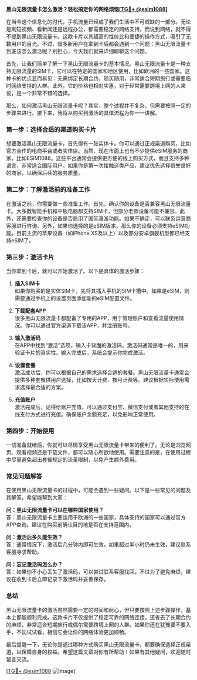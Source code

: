**黑山无限流量卡怎么激活？轻松搞定你的网络烦恼[[TG💪+ @esim1088](https://t.me/s/esim1088)]**

在当今这个信息化的时代，手机流量已经成了我们生活中不可或缺的一部分。无论是刷短视频、看新闻还是远程办公，都需要稳定的网络支持。而说到网络，就不得不提到黑山无限流量卡。这款卡片以其超高的性价比和便捷的操作方式，吸引了无数用户的目光。不过，很多新用户在拿到卡后都会遇到一个问题：黑山无限流量卡到底该怎么激活呢？别担心，今天我们就来详细聊聊这个问题。

首先，让我们简单了解一下黑山无限流量卡的基本情况。黑山无限流量卡是一种支持无限流量的SIM卡，它可以在特定的国家和地区使用，比如欧洲的一些国家。这种卡的优点显而易见：无需绑定长期合约，随买随用，非常适合短期旅行或需要临时网络支持的人群。此外，它的价格也相对实惠，对于经常需要跨境上网的人来说，是一个非常不错的选择。

那么，如何激活黑山无限流量卡呢？其实，整个过程并不复杂，但需要按照一定的步骤来进行。接下来，我将从购买到激活的具体流程为你一一讲解。

### **第一步：选择合适的渠道购买卡片**

想要激活黑山无限流量卡，首先得有一张实体卡。你可以通过正规渠道购买，比如官方合作的电商平台或者实体店。当然，现在市面上也有不少提供eSIM服务的商家，比如ESIM1088。这些平台通常会提供更方便的线上购买方式，而且支持多种语言，非常适合国际用户。如果你是第一次接触这类产品，建议优先选择信誉良好的商家，以确保后续的服务质量。

### **第二步：了解激活前的准备工作**

在激活之前，你需要做一些准备工作。首先，确认你的设备是否兼容黑山无限流量卡。大多数智能手机和平板电脑都支持SIM卡，但部分老款设备可能不兼容。此外，还需要检查你的设备是否启用了国际漫游功能。如果不确定，可以联系运营商客服进行咨询。另外，如果你选择的是eSIM版本，那么你的设备必须支持eSIM功能。目前主流的苹果设备（如iPhone XS及以上）以及部分安卓旗舰机型都已经支持eSIM了。

### **第三步：激活卡片**

当你拿到卡后，就可以开始激活了。以下是具体的激活步骤：

1. **插入SIM卡**  
   如果你购买的是实体SIM卡，先将其插入手机的SIM卡槽中。如果是eSIM，则需要通过手机上的设置页面添加新的eSIM配置文件。

2. **下载配套APP**  
   很多黑山无限流量卡都配备了专用的APP，用于管理账户和查看流量使用情况。你可以通过官方渠道下载该APP，并注册账号。

3. **输入激活码**  
   在APP中找到“激活”选项，输入卡背面的激活码。激活码通常是唯一的，用来验证卡片的真实性。输入完成后，系统会提示你完成激活。

4. **设置套餐**  
   激活成功后，你可以根据自己的需求选择合适的套餐。黑山无限流量卡通常会提供多种套餐供用户选择，比如按天计费、按月计费等。建议根据实际使用需求选择最合适的方案。

5. **充值账户**  
   激活完成后，记得给账户充值。可以通过支付宝、微信支付或者其他支持的在线支付方式进行充值。确保账户余额充足，以免影响正常使用。

### **第四步：开始使用**

一切准备就绪后，你就可以尽情享受黑山无限流量卡带来的便利了。无论是浏览网页、观看视频还是下载文件，都可以随心所欲地使用。需要注意的是，在使用过程中尽量避免超出套餐规定的流量限制，以免产生额外费用。

### **常见问题解答**

在使用黑山无限流量卡的过程中，可能会遇到一些疑问。以下是一些常见的问题及其解答，希望能帮到大家：

**问：黑山无限流量卡可以在哪些国家使用？**  
答：黑山无限流量卡主要适用于欧洲的一些国家，具体支持的国家可以通过官方APP查询。建议在购买前确认目的地是否在支持范围内。

**问：激活后多久能生效？**  
答：通常情况下，激活后几分钟内即可生效。如果超过半小时仍未生效，建议联系客服寻求帮助。

**问：忘记激活码怎么办？**  
答：如果你不小心丢失了激活码，可以尝试联系客服找回。不过为了避免麻烦，建议在收到卡后立即记录下激活码并妥善保存。

### **总结**

黑山无限流量卡的激活虽然需要一定的时间和耐心，但只要按照上述步骤操作，基本上都能顺利完成。这款卡片不仅提供了稳定可靠的网络连接，还省去了长期合约的麻烦，非常适合短期旅行或偶尔需要跨境上网的人群。如果你还在犹豫要不要入手，不妨试试看，相信它会让你的网络体验更加顺畅。

最后提醒一下，无论你是通过哪种方式购买黑山无限流量卡，都要确保选择正规渠道，以保障自身的权益。希望这篇文章对你有所帮助！如果有其他疑问，欢迎随时留言交流。

[[TG💪+ @esim1088](https://t.me/s/esim1088) ![Image](https://i.postimg.cc/4NQfJmqS/Snipaste-2025-05-13-00-14-12.png)]